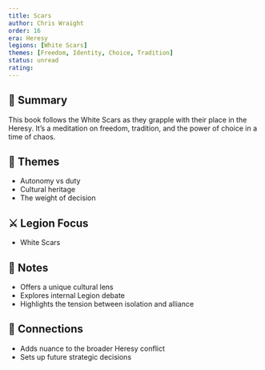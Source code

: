 ```yaml
---
title: Scars  
author: Chris Wraight  
order: 16  
era: Heresy  
legions: [White Scars]  
themes: [Freedom, Identity, Choice, Tradition]  
status: unread  
rating:  
---
```


## 🧭 Summary  
This book follows the White Scars as they grapple with their place in the Heresy. It’s a meditation on freedom, tradition, and the power of choice in a time of chaos.

## 🧠 Themes  
- Autonomy vs duty  
- Cultural heritage  
- The weight of decision  

## ⚔️ Legion Focus  
- White Scars  

## 📝 Notes  
- Offers a unique cultural lens  
- Explores internal Legion debate  
- Highlights the tension between isolation and alliance  

## 🔗 Connections  
- Adds nuance to the broader Heresy conflict  
- Sets up future strategic decisions  